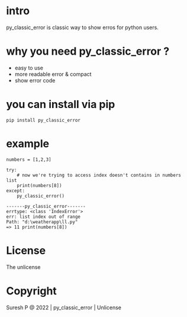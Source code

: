 # intro

py_classic_error is classic way to show erros for python users.

# why you need py_classic_error ?

- easy to use
- more readable error & compact
- show error code

# you can install via pip

    pip install py_classic_error

# example

    numbers = [1,2,3]

    try:
        # now we're trying to access index doesn't contains in numbers list
        print(numbers[8])
    except:
        py_classic_error()

    -------py_classic_error------- 
    errtype: <class 'IndexError'>
    err: list index out of range
    Path: "d:\weatherapp\ll.py"
    => 11 print(numbers[8])

# License
The unlicense

# Copyright
Suresh P @ 2022 | py_classic_error | Unlicense
